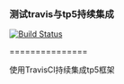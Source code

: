 ### 测试travis与tp5持续集成

[![Build Status](https://www.travis-ci.org/Jungle-Leung/travis-tp5.svg?branch=master)](https://www.travis-ci.org/Jungle-Leung/travis-tp5)

===============

使用TravisCI持续集成tp5框架
